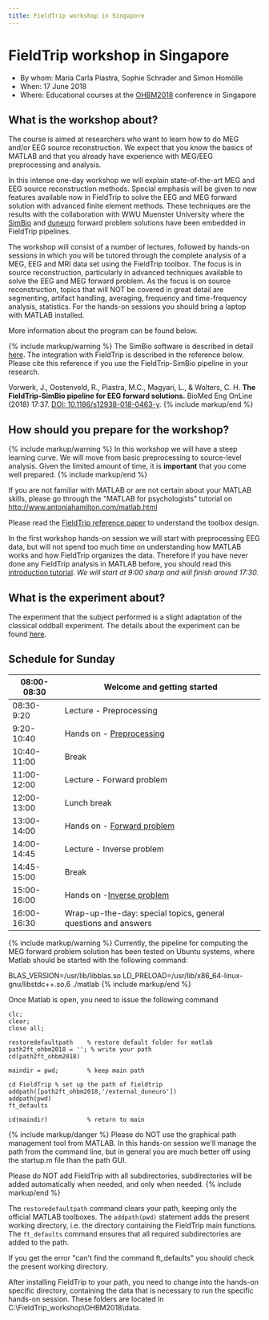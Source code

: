 ```yaml
---
title: FieldTrip workshop in Singapore
---
```


# FieldTrip workshop in Singapore

-   By whom: Maria Carla Piastra, Sophie Schrader and Simon Homölle
-   When: 17 June 2018
-   Where: Educational courses at the [OHBM2018](https://www.humanbrainmapping.org/files/2018/ED/EEG%20and%20MEG(1).pdf)  conference in Singapore

## What is the workshop about?

The course is aimed at researchers who want to learn how to do MEG and/or EEG source reconstruction. We expect that you know the basics of MATLAB and that you already have experience with MEG/EEG preprocessing and analysis.

In this intense one-day workshop we will explain state-of-the-art MEG and EEG source reconstruction methods. Special emphasis will be given to new features available now in FieldTrip to solve the EEG and MEG forward solution with advanced finite element methods. These techniques are the results with the collaboration with WWU Muenster University where the [SimBio](https://www.mrt.uni-jena.de/simbio/index.php/Main_Page#Welcome) and [duneuro](http://duneuro.org/) forward problem solutions have been embedded in FieldTrip pipelines.

The workshop will consist of a number of lectures, followed by hands-on sessions in which you will be tutored through the complete analysis of a MEG, EEG and MRI data set using the FieldTrip toolbox. The focus is in source reconstruction, particularly in advanced techniques available to solve the EEG and MEG forward problem. As the focus is on source reconstruction, topics that will NOT be covered in great detail are segmenting, artifact handling, averaging, frequency and time-frequency analysis, statistics.  For the hands-on sessions you should bring a laptop with MATLAB installed.

More information about the program can be found below.

{% include markup/warning %}
The SimBio software is described in detail [here](https://www.mrt.uni-jena.de/simbio/index.php/Main_Page#Welcome). The integration with FieldTrip is described in the reference below. Please cite this reference if you use the FieldTrip-SimBio pipeline in your research.

Vorwerk, J., Oostenveld, R., Piastra, M.C., Magyari, L., & Wolters, C. H. **The FieldTrip‐SimBio pipeline for EEG forward solutions.** BioMed Eng OnLine (2018) 17:37. [DOI: 10.1186/s12938-018-0463-y](https://doi.org/10.1186/s12938-018-0463-y).
{% include markup/end %}

## How should you prepare for the workshop?

{% include markup/warning %}
In this workshop we will have a steep learning curve. We will move from basic preprocessing to source-level analysis. Given the limited amount of time, it is **important** that you come well prepared.
{% include markup/end %}

If you are not familiar with MATLAB or are not certain about your MATLAB skills, please go through the "MATLAB for psychologists" tutorial on <http://www.antoniahamilton.com/matlab.html>

Please read the [FieldTrip reference paper](http://www.hindawi.com/journals/cin/2011/156869/) to understand the toolbox design.

In the first workshop hands-on session we will start with preprocessing EEG data, but will not spend too much time on understanding how MATLAB works and how FieldTrip organizes the data. Therefore if you have never done any FieldTrip analysis in MATLAB before, you should read this [introduction tutorial](/tutorial/introduction).
_We will start at 9:00 sharp and will finish around 17:30._

## What is the experiment about?

The experiment that the subject performed is a slight adaptation of the classical oddball experiment. The details about the experiment can be found [here](/tutorial/natmeg/meg_audodd).

## Schedule for Sunday

| 08:00-08:30 | Welcome and getting started                                    |
| ----------- | -------------------------------------------------------------- |
| 08:30-9:20  | Lecture - Preprocessing                                        |
| 9:20-10:40  | Hands on - [Preprocessing](/workshop/ohbm2018/preprocessing)   |
| 10:40-11:00 | Break                                                          |
| 11:00-12:00 | Lecture - Forward problem                                      |
| 12:00-13:00 | Lunch break                                                    |
| 13:00-14:00 | Hands on - [Forward problem](/workshop/ohbm2018/forward)       |
| 14:00-14:45 | Lecture - Inverse problem                                      |
| 14:45-15:00 | Break                                                          |
| 15:00-16:00 | Hands on -[Inverse problem](/workshop/ohbm2018/inverse)        |
| 16:00-16:30 | Wrap-up-the-day: special topics, general questions and answers |

{% include markup/warning %}
Currently, the pipeline for computing the MEG forward problem solution has been tested on Ubuntu systems, where Matlab should be started with the following command:

  BLAS_VERSION=/usr/lib/libblas.so LD_PRELOAD=/usr/lib/x86_64-linux-gnu/libstdc++.so.6 ./matlab
{% include markup/end %}

Once Matlab is open, you need to issue the following command

    clc;
    clear;
    close all;

    restoredefaultpath    % restore default folder for matlab
    path2ft_ohbm2018 = ''; % write your path
    cd(path2ft_ohbm2018)

    maindir = pwd;        % keep main path

    cd FieldTrip % set up the path of fieldtrip
    addpath([path2ft_ohbm2018,'/external_duneuro'])
    addpath(pwd)
    ft_defaults

    cd(maindir)           % return to main

{% include markup/danger %}
Please do NOT use the graphical path management tool from MATLAB. In this hands-on session we'll manage the path from the command line, but in general you are much better off using the startup.m file than the path GUI.

Please do NOT add FieldTrip with all subdirectories, subdirectories will be added automatically when needed, and only when needed.
{% include markup/end %}

The `restoredefaultpath` command clears your path, keeping only the official MATLAB toolboxes. The `addpath(pwd)` statement adds the present working directory, i.e. the directory containing the FieldTrip main functions. The `ft_defaults` command ensures that all required subdirectories are added to the path.

If you get the error "can't find the command ft_defaults" you should check the present working directory.

After installing FieldTrip to your path, you need to change into the hands-on specific directory, containing the data that is necessary to run the specific hands-on session. These folders are located in C:\\FieldTrip_workshop\\OHBM2018\\data.
